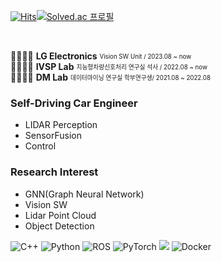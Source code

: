 [![Hits](https://hits.seeyoufarm.com/api/count/incr/badge.svg?url=https%3A%2F%2Fgithub.com%2Fzzsza)](https://hits.seeyoufarm.com)[![Solved.ac 프로필](http://mazassumnida.wtf/api/mini/generate_badge?boj=zx6783)](https://solved.ac/zx6783)

<br/>

👨‍👨‍👦‍👦  **LG Electronics** <sub><sup>Vision SW Unit / 2023.08 ~ now</sup></sub>   
👨‍👨‍👦‍👦  **IVSP Lab** <sub><sup>지능형차량신호처리 연구실 석사 / 2022.08 ~ now</sup></sub>   
👨‍👨‍👦‍👦  **DM Lab** <sub><sup>데이터마이닝 연구실 학부연구생/ 2021.08 ~ 2022.08</sup></sub>   
 

### Self-Driving Car Engineer
- LIDAR Perception 
- SensorFusion
- Control

### Research Interest
- GNN(Graph Neural Network)
- Vision SW
- Lidar Point Cloud
- Object Detection


![C++](https://img.shields.io/badge/c++-%2300599C.svg?style=for-the-badge&logo=c%2B%2B&logoColor=white) ![Python](https://img.shields.io/badge/python-3670A0?style=for-the-badge&logo=python&logoColor=ffdd54) ![ROS](https://img.shields.io/badge/ros-%230A0FF9.svg?style=for-the-badge&logo=ros&logoColor=white) ![PyTorch](https://img.shields.io/badge/PyTorch-%23EE4C2C.svg?style=for-the-badge&logo=PyTorch&logoColor=white)   <img src="https://img.shields.io/badge/linux-FCC624?style=for-the-badge&logo=linux&logoColor=black">  ![Docker](https://img.shields.io/badge/docker-%230db7ed.svg?style=for-the-badge&logo=docker&logoColor=white)
